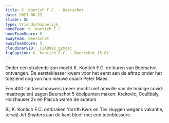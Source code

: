 ```yaml
---
title: K. Kontich F.C. - Beerschot
date: 2021-06-22
slider: NO
type: Vriendschappelijk
homeTeam: K. Kontich F.C.
homeTeamScore: 0
awayTeam: Beerschot
awayTeamScore: 5
cloudinaryID: _C2A0993_g2mgaj
figCaption: K. Kontich F.C. - Beerschot (5-0)
---
```


Onder een stralende zon mocht K. Kontich F.C. de buren van Beerschot ontvangen. De eersteklasser kwam voor het eerst aan de aftrap onder het toeziend oog van hun nieuwe coach Peter Maes.

Een 400-tal toeschouwers (meer mocht niet omwille van de huidige covid-maatregelen) zagen Beerschot 5 doelpunten maken: Krekovic, Coulibaly, Holzhauser 2x en Placca waren de auteurs.

Bij K. Kontich F.C. ontbraken Yarrith Kwik en Tivi Huygen wegens vakantie, terwijl Jef Snyders aan de kant bleef met een teenblessure.
